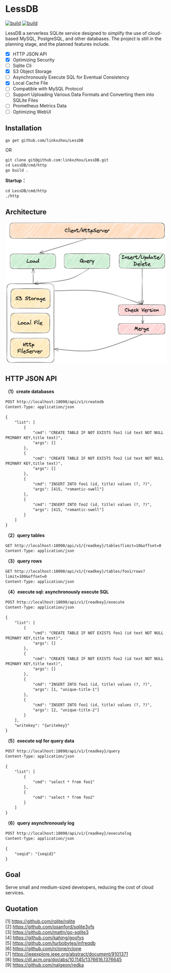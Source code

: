 # LessDB 

[![build](https://github.com/linkxzhou/LessDB/actions/workflows/build1.20.yml/badge.svg)](https://github.com/linkxzhou/LessDB/actions/workflows/build1.20.yml)
[![build](https://github.com/linkxzhou/LessDB/actions/workflows/build1.21.yml/badge.svg)](https://github.com/linkxzhou/LessDB/actions/workflows/build1.21.yml)

LessDB a serverless SQLite service designed to simplify the use of cloud-based MySQL, PostgreSQL, and other databases. The project is still in the planning stage, and the planned features include.

- [x] HTTP JSON API
- [x] Optimizing Security
- [ ] Sqlite Cli
- [x] S3 Object Storage
- [ ] Asynchronously Execute SQL for Eventual Consistency
- [x] Local Cache File
- [ ] Compatible with MySQL Protocol
- [ ] Support Uploading Various Data Formats and Converting them into SQLite Files
- [ ] Prometheus Metrics Data
- [ ] Optimizing WebUI

## Installation

```
go get github.com/linkxzhou/LessDB
```
OR
```
git clone git@github.com:linkxzhou/LessDB.git
cd LessDB/cmd/http
go build .
```

**Startup：**
```
cd LessDB/cmd/http
./http
```


## Architecture
![avatar](./arch.png)

## HTTP JSON API

**（1）create databases**  
```
POST http://localhost:18090/api/v1/createdb
Content-Type: application/json

{
    "list": [
        {
            "cmd": "CREATE TABLE IF NOT EXISTS foo1 (id text NOT NULL PRIMARY KEY,title text)",
            "args": []
        },
        {
            "cmd": "CREATE TABLE IF NOT EXISTS foo2 (id text NOT NULL PRIMARY KEY,title text)",
            "args": []
        },
        {
            "cmd": "INSERT INTO foo1 (id, title) values (?, ?)",
            "args": [415, "romantic-swell"]
        },
        {
            "cmd": "INSERT INTO foo2 (id, title) values (?, ?)",
            "args": [415, "romantic-swell"]
        }
    ]
}
```

**（2）query tables**  
```
GET http://localhost:18090/api/v1/{readkey}/tables?limit=10&offset=0
Content-Type: application/json
```

**（3）query rows**  
```
GET http://localhost:18090/api/v1/{readkey}/tables/foo1/rows?limit=100&offset=0
Content-Type: application/json
```

**（4）execute sql: asynchronously execute SQL**  
```
POST http://localhost:18090/api/v1/{readkey}/execute
Content-Type: application/json

{
    "list": [
        {
            "cmd": "CREATE TABLE IF NOT EXISTS foo1 (id text NOT NULL PRIMARY KEY,title text)",
            "args": []
        },
        {
            "cmd": "CREATE TABLE IF NOT EXISTS foo2 (id text NOT NULL PRIMARY KEY,title text)",
            "args": []
        },
        {
            "cmd": "INSERT INTO foo1 (id, title) values (?, ?)",
            "args": [1, "unique-title-1"]
        },
        {
            "cmd": "INSERT INTO foo1 (id, title) values (?, ?)",
            "args": [2, "unique-title-2"]
        }
    ],
    "writekey": "{writekey}"
}
```

**（5）execute sql for query data**  
```
POST http://localhost:18090/api/v1/{readkey}/query
Content-Type: application/json

{
    "list": [
        {
            "cmd": "select * from foo1"
        },
        {
            "cmd": "select * from foo2"
        }
    ]
}
```

**（6）query asynchronously log**  
```
POST http://localhost:18090/api/v1/{readkey}/executelog
Content-Type: application/json

{
    "seqid": "{seqid}"
}
```

## Goal

Serve small and medium-sized developers, reducing the cost of cloud services.

## Quotation
[1] https://github.com/rqlite/rqlite   
[2] https://github.com/psanford/sqlite3vfs    
[3] https://github.com/mattn/go-sqlite3     
[4] https://github.com/kahing/goofys   
[5] https://github.com/turbobytes/infreqdb   
[6] https://github.com/rclone/rclone    
[7] https://ieeexplore.ieee.org/abstract/document/9101371   
[8] https://dl.acm.org/doi/abs/10.1145/1376616.1376645   
[9] https://github.com/nalgeon/redka